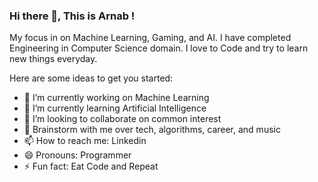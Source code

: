 ### Hi there 👋, This is Arnab !

My focus in on Machine Learning, Gaming, and AI. I have completed Engineering in Computer Science domain. I love to Code and try to learn new things everyday.


Here are some ideas to get you started:

- 🔭 I’m currently working on Machine Learning
- 🌱 I’m currently learning Artificial Intelligence
- 👯 I’m looking to collaborate on common interest
- 💬 Brainstorm with me over tech, algorithms, career, and music
- 📫 How to reach me: Linkedin
- 😄 Pronouns: Programmer
- ⚡ Fun fact: Eat Code and Repeat
